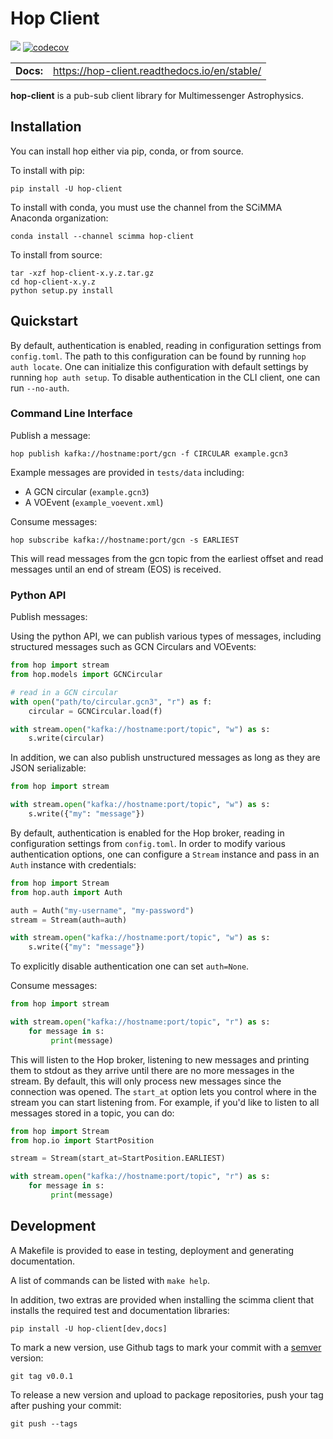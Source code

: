 Hop Client
=============

![](https://github.com/scimma/hop-client/workflows/build/badge.svg)
[![codecov](https://codecov.io/gh/scimma/hop-client/branch/master/graph/badge.svg)](https://codecov.io/gh/scimma/hop-client)

|              |        |
| ------------ | ------ |
| **Docs:**    | https://hop-client.readthedocs.io/en/stable/  |

**hop-client** is a pub-sub client library for Multimessenger Astrophysics.

## Installation

You can install hop either via pip, conda, or from source.

To install with pip:

```
pip install -U hop-client
```

To install with conda, you must use the channel from the SCiMMA Anaconda organization:

```
conda install --channel scimma hop-client
```

To install from source:

```
tar -xzf hop-client-x.y.z.tar.gz
cd hop-client-x.y.z
python setup.py install
```

## Quickstart

By default, authentication is enabled, reading in configuration settings
from `config.toml`. The path to this configuration can be found by running
`hop auth locate`. One can initialize this configuration with default
settings by running `hop auth setup`. To disable authentication in the CLI
client, one can run `--no-auth`.

### Command Line Interface

Publish a message:

```
hop publish kafka://hostname:port/gcn -f CIRCULAR example.gcn3
```

Example messages are provided in `tests/data` including:
* A GCN circular (`example.gcn3`)
* A VOEvent (`example_voevent.xml`)


Consume messages:

```
hop subscribe kafka://hostname:port/gcn -s EARLIEST
```

This will read messages from the gcn topic from the earliest offset
and read messages until an end of stream (EOS) is received.

### Python API

Publish messages:

Using the python API, we can publish various types of messages, including
structured messages such as GCN Circulars and VOEvents:

```python
from hop import stream
from hop.models import GCNCircular

# read in a GCN circular
with open("path/to/circular.gcn3", "r") as f:
    circular = GCNCircular.load(f)

with stream.open("kafka://hostname:port/topic", "w") as s:
    s.write(circular)
```

In addition, we can also publish unstructured messages as long as they are
JSON serializable:

```python
from hop import stream

with stream.open("kafka://hostname:port/topic", "w") as s:
    s.write({"my": "message"})
```

By default, authentication is enabled for the Hop broker, reading in configuration
settings from `config.toml`. In order to modify various authentication options, one
can configure a `Stream` instance and pass in an `Auth` instance with credentials:

```python
from hop import Stream
from hop.auth import Auth

auth = Auth("my-username", "my-password")
stream = Stream(auth=auth)

with stream.open("kafka://hostname:port/topic", "w") as s:
    s.write({"my": "message"})
```

To explicitly disable authentication one can set `auth=None`.

Consume messages:


```python
from hop import stream

with stream.open("kafka://hostname:port/topic", "r") as s:
    for message in s:
         print(message)
```

This will listen to the Hop broker, listening to new messages and printing them to
stdout as they arrive until there are no more messages in the stream.
By default, this will only process new messages since the connection was opened.
The `start_at` option lets you control where in the stream you can start listening
from. For example, if you'd like to listen to all messages stored in a topic, you can do:

```python
from hop import Stream
from hop.io import StartPosition

stream = Stream(start_at=StartPosition.EARLIEST)

with stream.open("kafka://hostname:port/topic", "r") as s:
    for message in s:
         print(message)
```


## Development

A Makefile is provided to ease in testing, deployment and generating documentation.

A list of commands can be listed with `make help`.

In addition, two extras are provided when installing the scimma client that installs
the required test and documentation libraries:

```
pip install -U hop-client[dev,docs]
```

To mark a new version, use Github tags to mark your commit with a [semver](https://semver.org/) version:
```
git tag v0.0.1
```

To release a new version and upload to package repositories, push your tag after pushing your commit:
```
git push --tags
```
